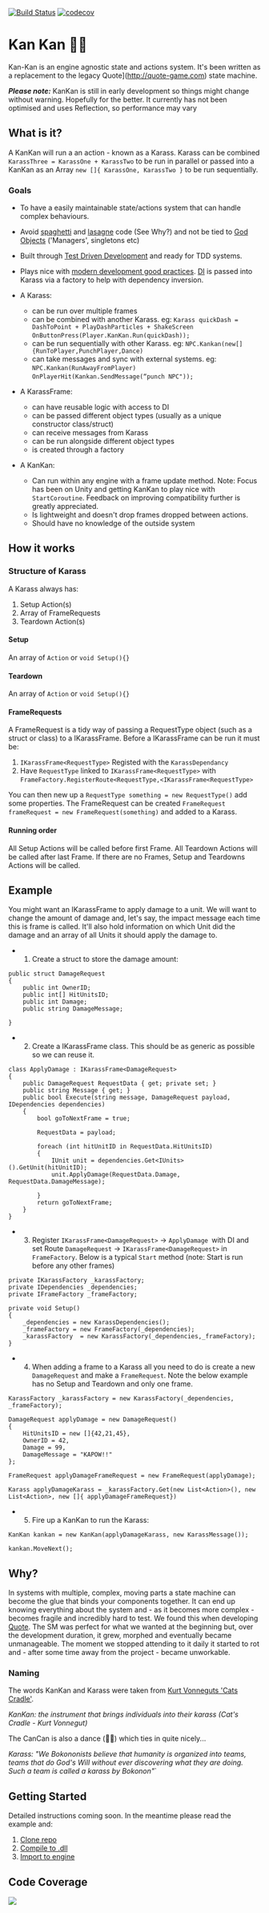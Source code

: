 [![Build Status](https://travis-ci.org/robinlacey/KanKan.svg?branch=master)](https://travis-ci.org/robinlacey/KanKan)
[![codecov](https://codecov.io/gh/robinlacey/KanKan/branch/master/graph/badge.svg)](https://codecov.io/gh/robinlacey/KanKan)

# Kan Kan 👯‍♂

Kan-Kan is an engine agnostic state and actions system. It's been written as a replacement to the legacy 
Quote](http://quote-game.com) state machine.


***Please note:*** KanKan is still in early development so things might change without warning. Hopefully for the better. It currently has not been optimised and uses Reflection, so performance may vary 

## What is it?

A KanKan will run a an action - known as a Karass. Karass can be combined `KarassThree = KarassOne + KarassTwo` to be run in parallel or passed into a KanKan as an Array `new []{ KarassOne, KarassTwo }` to be run sequentially.


### Goals
* To have a easily maintainable state/actions system that can handle complex behaviours.

* Avoid [spaghetti](https://en.wikipedia.org/wiki/Spaghetti_code) and [lasagne](http://wiki.c2.com/?LasagnaCode) code (See Why?) and not be tied to [God Objects](https://en.wikipedia.org/wiki/God_object) ('Managers', singletons etc)

* Built through [Test Driven Development](https://en.wikipedia.org/wiki/Test-driven_development) and ready for TDD systems. 

* Plays nice with [modern development good practices](https://en.wikipedia.org/wiki/SOLID). [DI](https://en.wikipedia.org/wiki/Dependency_injection) is passed into Karass via a factory to help with dependency inversion.
* A Karass:
	* can be run over multiple frames
	* can be combined with another Karass. eg:
`Karass quickDash = DashToPoint + PlayDashParticles + ShakeScreen`
`OnButtonPress(Player.KanKan.Run(quickDash));`
	* can be run sequentially with other Karass. eg:
`NPC.Kankan(new[]{RunToPlayer,PunchPlayer,Dance)`
	* can take messages and sync with external systems. eg:
`NPC.Kankan(RunAwayFromPlayer)`
`OnPlayerHit(Kankan.SendMessage(“punch NPC"));`

* A KarassFrame:
	* can have reusable logic with access to DI
	* can be passed different object types (usually as a unique constructor class/struct)
	* can receive messages from Karass
	* can be run alongside different object types
	* is created through a factory

* A KanKan:
	* Can run within any engine with a frame update method. Note: Focus has been on Unity and getting KanKan to play nice with `StartCoroutine`. Feedback on improving compatibility further is greatly appreciated.
	* Is lightweight and doesn't drop frames dropped between actions.
	* Should have no knowledge of the outside system


## How it works

### Structure of Karass


A Karass always has:  

1. Setup Action(s)
2. Array of FrameRequests
3. Teardown Action(s)


#### Setup
An array of `Action` or `void Setup(){}`

#### Teardown
An array of `Action` or `void Setup(){}`

#### FrameRequests
A FrameRequest is a tidy way of passing a RequestType object (such as a struct or class) to a IKarassFrame. Before a IKarassFrame can be run it must be:
 
1. `IKarassFrame<RequestType>` Registed with the `KarassDependancy`
2.  Have `RequestType` linked to `IKarassFrame<RequestType>` with `FrameFactory.RegisterRoute<RequestType,<IKarassFrame<RequestType>`

You can then new up a `RequestType something = new RequestType()` add some properties. The FrameRequest can be created `FrameRequest frameRequest = new FrameRequest(something)` and added to a Karass. 


#### Running order
All Setup Actions will be called before first Frame. All Teardown Actions will be called after last Frame.
If there are no Frames, Setup and Teardowns Actions will be called. 



## Example 
You might want an IKarassFrame to apply damage to a unit. We will want to change the amount of damage and, let's say, the impact message each time this is frame is called. It'll also hold information on which Unit did the damage and an array of all Units it should apply the damage to.

- 1) Create a struct to store the damage amount:

```
public struct DamageRequest
{
    public int OwnerID;
    public int[] HitUnitsID;
    public int Damage; 
    public string DamageMessage;
    
}
```
- 2) Create a IKarassFrame<DamageRequest> class. This should be as generic as possible so we can reuse it.

```
class ApplyDamage : IKarassFrame<DamageRequest>
{
    public DamageRequest RequestData { get; private set; }
    public string Message { get; }
    public bool Execute(string message, DamageRequest payload, IDependencies dependencies)
    {
        bool goToNextFrame = true;
        
        RequestData = payload;

        foreach (int hitUnitID in RequestData.HitUnitsID)
        {
            IUnit unit = dependencies.Get<IUnits>().GetUnit(hitUnitID);
            unit.ApplyDamage(RequestData.Damage, RequestData.DamageMessage);

        }
        return goToNextFrame;
    }
}
```

- 3) Register `IKarassFrame<DamageRequest>` -> `ApplyDamage `with DI and set Route `DamageRequest` -> `IKarassFrame<DamageRequest>` in `FrameFactory`. Below is a typical `Start` method (note: Start is run before any other frames)

```
private IKarassFactory _karassFactory;
private IDependencies _dependencies;
private IFrameFactory _frameFactory;

private void Setup()
{
    _dependencies = new KarassDependencies();
    _frameFactory = new FrameFactory(_dependencies); 
    _karassFactory  = new KarassFactory(_dependencies,_frameFactory);               
}
```
- 4) When adding a frame to a Karass all you need to do is create a new `DamageRequest` and make a `FrameRequest`. Note the below example has no Setup and Teardown and only one frame.

```
KarassFactory _karassFactory = new KarassFactory(_dependencies, _frameFactory);
 
DamageRequest applyDamage = new DamageRequest()
{
    HitUnitsID = new []{42,21,45},
    OwnerID = 42,
    Damage = 99,
    DamageMessage = "KAPOW!!"
};

FrameRequest applyDamageFrameRequest = new FrameRequest(applyDamage);
    
Karass applyDamageKarass = _karassFactory.Get(new List<Action>(), new List<Action>, new []{ applyDamageFrameRequest})
```

- 5) Fire up a KanKan to run the Karass:

```
KanKan kankan = new KanKan(applyDamageKarass, new KarassMessage());

kankan.MoveNext();
```

## Why?

In systems with multiple, complex, moving parts a state machine can become the glue that binds your components together. It can end up knowing everything about the system and - as it becomes more complex - becomes fragile and incredibly hard to test.
We found this when developing [Quote](http://quote-game.com). The SM was perfect for what we wanted at the beginning but, over the development duration, it grew, morphed and eventually became unmanageable. The moment we stopped attending to it daily it started to rot and - after some time away from the project - became unworkable.


### Naming
The words KanKan and Karass were taken from [Kurt Vonneguts 'Cats Cradle'](https://en.wikipedia.org/wiki/Cat%27s_Cradle).

*KanKan: the instrument that brings individuals into their karass (Cat's Cradle - Kurt Vonnegut)*

The CanCan is also a dance (👯‍♂) which ties in quite nicely...

*Karass: "We Bokononists believe that humanity is organized into teams, teams that do God's Will without ever discovering what they are doing. Such a team is called a karass by Bokonon"*`

## Getting Started
Detailed instructions coming soon. In the meantime please read the example and:

1. [Clone repo](https://help.github.com/articles/cloning-a-repository/)
2. [Compile to .dll](https://docs.microsoft.com/en-us/dotnet/core/deploying/deploy-with-cli)
3. [Import to engine](https://docs.unity3d.com/Manual/UsingDLL.html)

## Code Coverage
![](https://codecov.io/gh/robinlacey/KanKan/branch/master/graphs/icicle.svg)
